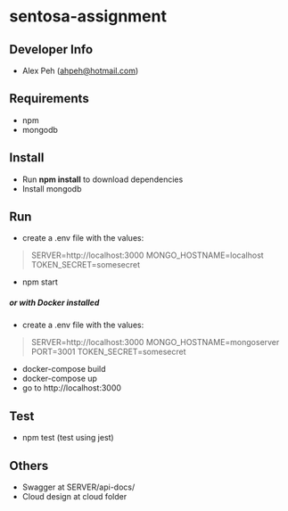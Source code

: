 # sentosa-assignment
 
## Developer Info
 - Alex Peh (ahpeh@hotmail.com)
 
## Requirements
- npm
- mongodb

## Install
- Run **npm install** to download dependencies
- Install mongodb

## Run
- create a .env file with the values:
> SERVER=http://localhost:3000
> MONGO_HOSTNAME=localhost
> TOKEN_SECRET=somesecret
- npm start
##### or with Docker installed
- create a .env file with the values:
> SERVER=http://localhost:3000
> MONGO_HOSTNAME=mongoserver
> PORT=3001
> TOKEN_SECRET=somesecret
- docker-compose build
- docker-compose up
- go to http://localhost:3000

## Test
- npm test (test using jest)

## Others
- Swagger at SERVER/api-docs/
- Cloud design at cloud folder